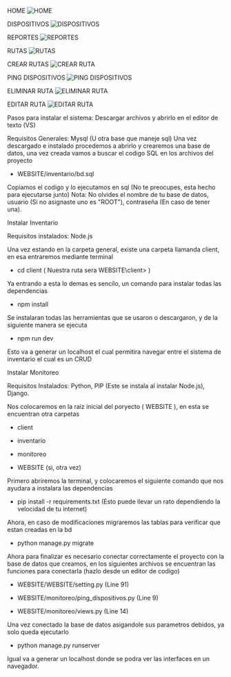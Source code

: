 
HOME
![HOME](https://github.com/user-attachments/assets/e3679383-be48-46b8-a614-db3a5df077ae)

DISPOSITIVOS
![DISPOSITIVOS](https://github.com/user-attachments/assets/cf8dff2c-ab6d-4503-8151-895e9c07bc76)


REPORTES
![REPORTES](https://github.com/user-attachments/assets/7e06f567-29c8-4bed-8ad1-32b78be8587d)


RUTAS
![RUTAS](https://github.com/user-attachments/assets/98b3f4ef-5789-4a32-a899-68b1e90c35a2)


CREAR RUTAS
![CREAR RUTA](https://github.com/user-attachments/assets/f345c066-0ed6-4951-93f8-4db23e41f8b6)


PING DISPOSITIVOS
![PING DISPOSITIVOS](https://github.com/user-attachments/assets/48e35b85-742a-4f14-bc88-488331855574)


ELIMINAR RUTA
![ELIMINAR RUTA](https://github.com/user-attachments/assets/52497182-1dc4-4b60-905a-1854d30f6eb5)


EDITAR RUTA
![EDITAR RUTA](https://github.com/user-attachments/assets/122b46d6-2b74-447d-b958-713997b6f3b0)




Pasos para instalar el sistema:
Descargar archivos y abrirlo en el editor de texto (VS)

Requisitos Generales: Mysql (U otra base que maneje sql)
Una vez descargado e instalado procedemos a abrirlo y crearemos una base de datos, una vez creada vamos a buscar
el codigo SQL en los archivos del proyecto
- WEBSITE/inventario/bd.sql

Copiamos el codigo y lo ejecutamos en sql (No te preocupes, esta hecho para ejecutarse junto)
Nota: No olvides el nombre de tu base de datos, usuario (Si no asignaste uno es "ROOT"), contraseña (En caso de tener una).



Instalar Inventario


Requisitos instalados: Node.js 


Una vez estando en la carpeta general, existe una carpeta llamanda client, en esa entraremos mediante terminal
- cd client ( Nuestra ruta sera WEBSITE\client> )
  
Ya entrando a esta lo demas es sencilo, un comando para instalar todas las dependencias
- npm install
  
Se instalaran todas las herramientas que se usaron o descargaron, y de la siguiente manera se ejecuta
- npm run dev
  
Esto va a generar un localhost el cual permitira navegar entre el sistema de inventario el cual es un CRUD


Instalar Monitoreo

Requisitos Instalados: Python, PIP (Este se instala al instalar Node.js), Django.

Nos colocaremos en la raiz inicial del poryecto ( WEBSITE ), en esta se encuentran otra carpetas
- client
  
- inventario
  
- monitoreo
  
- WEBSITE (si, otra vez)
  

Primero abriremos la terminal, y colocaremos el siguiente comando que nos ayudara a instalara las dependencias
- pip install -r requirements.txt (Esto puede llevar un rato dependiendo la velocidad de tu internet)
  
Ahora, en caso de modificaciones migraremos las tablas para verificar que estan creadas en la bd
- python manage.py migrate
  
Ahora para finalizar es necesario conectar correctamente el proyecto con la base de datos que creamos, en los siguientes
archivos se encuentran las funciones para conectarla (hazlo desde un editor de codigo)
- WEBSITE/WEBSITE/setting.py (Line 91)
  
- WEBSITE/monitoreo/ping_dispositivos.py (Line 9)
  
- WEBSITE/monitoreo/views.py (Line 14)
  

Una vez conectado la base de datos asigandole sus parametros debidos, ya solo queda ejecutarlo
- python manage.py runserver
  
Igual va a generar un localhost donde se podra ver las interfaces en un navegador.
